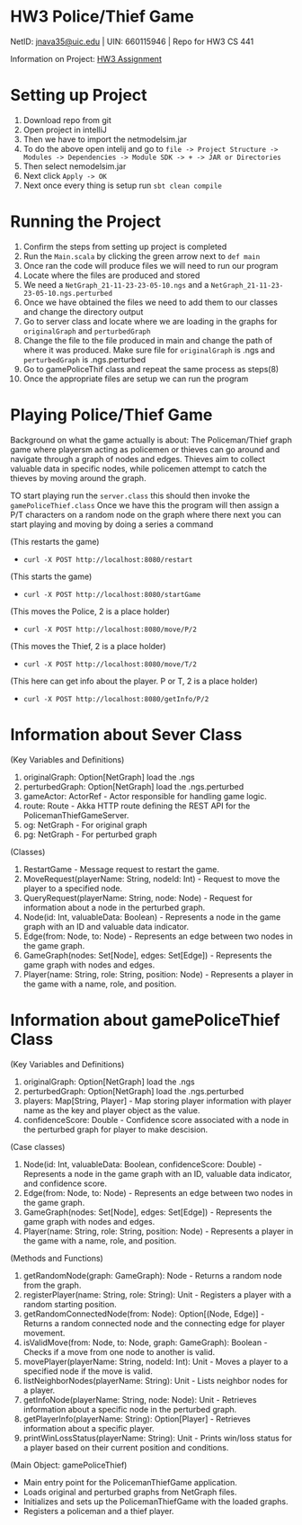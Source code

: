 # HW3 Police/Thief Game

NetID: jnava35@uic.edu | UIN: 660115946 | Repo for HW3 CS 441

Information on Project:
[HW3 Assignment](https://github.com/0x1DOCD00D/CS441_Fall2023/blob/main/Homework3.md)

# Setting up Project
1. Download repo from git
2. Open project in intelliJ 
3. Then we have to import the netmodelsim.jar
5. To do the above open intelij and go to `file -> Project Structure -> Modules -> Dependencies -> Module SDK -> + -> JAR or Directories`
6. Then select nemodelsim.jar
7. Next click `Apply -> OK`  
8. Next once every thing is setup run `sbt clean compile`

# Running the Project
1. Confirm the steps from setting up project is completed
2. Run the `Main.scala` by clicking the green arrow next to `def main`
3. Once ran the code will produce files we will need to run our program
4. Locate where the files are produced and stored
5. We need a `NetGraph_21-11-23-23-05-10.ngs` and a `NetGraph_21-11-23-23-05-10.ngs.perturbed`
6. Once we have obtained the files we need to add them to our classes and change the directory output
7. Go to server class and locate where we are loading in the graphs for `originalGraph` and `perturbedGraph`
8. Change the file to the file produced in main and change the path of where it was produced. Make sure file for `originalGraph` is .ngs and `perturbedGraph` is .ngs.perturbed
9. Go to gamePoliceThif class and repeat the same process as steps(8)
10. Once the appropriate files are setup we can run the program

# Playing Police/Thief Game
Background on what the game actually is about:
The Policeman/Thief graph game where playersm acting as policemen or thieves can go around and navigate through a graph of nodes and edges. Thieves aim to collect valuable data in specific nodes, while policemen attempt to catch the thieves by moving around the graph.

TO start playing run the `server.class` this should then invoke the `gamePoliceThief.class`
Once we have this the program will then assign a P/T characters on a random node on the graph where there next you can start playing and moving by doing a series a command

(This restarts the game)
- `curl -X POST http://localhost:8080/restart`
 
(This starts the game)
- `curl -X POST http://localhost:8080/startGame`

(This moves the Police, 2 is a place holder)
- `curl -X POST http://localhost:8080/move/P/2`

(This moves the Thief, 2 is a place holder)
- `curl -X POST http://localhost:8080/move/T/2`

(This here can get info about the player. P or T, 2 is a place holder)
- `curl -X POST http://localhost:8080/getInfo/P/2`

# Information about Sever Class

(Key Variables and Definitions)
1. originalGraph: Option[NetGraph] load the .ngs
2. perturbedGraph: Option[NetGraph] load the .ngs.perturbed
3. gameActor: ActorRef - Actor responsible for handling game logic.
4. route: Route - Akka HTTP route defining the REST API for the PolicemanThiefGameServer.
5. og: NetGraph - For original graph
6. pg: NetGraph - For perturbed graph

(Classes)
1. RestartGame - Message request to restart the game.
2. MoveRequest(playerName: String, nodeId: Int) - Request to move the player to a specified node.
3. QueryRequest(playerName: String, node: Node) - Request for information about a node in the perturbed graph.
4. Node(id: Int, valuableData: Boolean) - Represents a node in the game graph with an ID and valuable data indicator.
5. Edge(from: Node, to: Node) - Represents an edge between two nodes in the game graph.
6. GameGraph(nodes: Set[Node], edges: Set[Edge]) - Represents the game graph with nodes and edges.
7. Player(name: String, role: String, position: Node) - Represents a player in the game with a name, role, and position.

# Information about gamePoliceThief Class

(Key Variables and Definitions)
1. originalGraph: Option[NetGraph] load the .ngs
2. perturbedGraph: Option[NetGraph] load the .ngs.perturbed
3. players: Map[String, Player] - Map storing player information with player name as the key and player object as the value.
5. confidenceScore: Double - Confidence score associated with a node in the perturbed graph for player to make descision.

(Case classes)
1. Node(id: Int, valuableData: Boolean, confidenceScore: Double) - Represents a node in the game graph with an ID, valuable data indicator, and confidence score.
2. Edge(from: Node, to: Node) - Represents an edge between two nodes in the game graph.
3. GameGraph(nodes: Set[Node], edges: Set[Edge]) - Represents the game graph with nodes and edges.
4. Player(name: String, role: String, position: Node) - Represents a player in the game with a name, role, and position.

(Methods and Functions)
1. getRandomNode(graph: GameGraph): Node - Returns a random node from the graph.
2. registerPlayer(name: String, role: String): Unit - Registers a player with a random starting position.
3. getRandomConnectedNode(from: Node): Option[(Node, Edge)] - Returns a random connected node and the connecting edge for player movement.
4. isValidMove(from: Node, to: Node, graph: GameGraph): Boolean - Checks if a move from one node to another is valid.
5. movePlayer(playerName: String, nodeId: Int): Unit - Moves a player to a specified node if the move is valid.
6. listNeighborNodes(playerName: String): Unit - Lists neighbor nodes for a player.
7. getInfoNode(playerName: String, node: Node): Unit - Retrieves information about a specific node in the perturbed graph.
8. getPlayerInfo(playerName: String): Option[Player] - Retrieves information about a specific player.
9. printWinLossStatus(playerName: String): Unit - Prints win/loss status for a player based on their current position and conditions.

(Main Object: gamePoliceThief)
- Main entry point for the PolicemanThiefGame application.
- Loads original and perturbed graphs from NetGraph files.
- Initializes and sets up the PolicemanThiefGame with the loaded graphs.
- Registers a policeman and a thief player.

